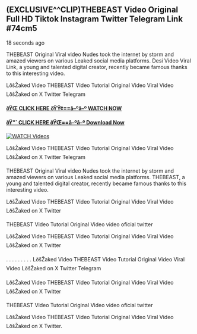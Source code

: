 ## (EXCLUSIVE^^CLIP)THEBEAST Video Original Full HD Tiktok Instagram Twitter Telegram Link #74cm5

18 seconds ago

THEBEAST Original Viral video Nudes took the internet by storm and amazed viewers on various Leaked social media platforms. Desi Video Viral Link, a young and talented digital creator, recently became famous thanks to this interesting video.

LðšŽaked Video THEBEAST Video Tutorial Original Video Viral Video LðšŽaked on X Twitter Telegram

**[ðŸŒ CLICK HERE ðŸŸ¢==â–ºâ–º WATCH NOW](https://clips-mediaa.blogspot.com/2025/02/video-viral-download.html)**

**[ðŸ”´ CLICK HERE ðŸŒ==â–ºâ–º Download Now](https://clips-mediaa.blogspot.com/2025/02/video-viral-download.html)**

[![WATCH Videos](https://i.imgur.com/dJHk4Zq.gif)](https://clips-mediaa.blogspot.com/2025/02/video-viral-download.html)

LðšŽaked Video THEBEAST Video Tutorial Original Video Viral Video LðšŽaked on X Twitter Telegram

THEBEAST Original Viral video Nudes took the internet by storm and amazed viewers on various Leaked social media platforms. THEBEAST, a young and talented digital creator, recently became famous thanks to this interesting video.

LðšŽaked Video THEBEAST Video Tutorial Original Video Viral Video LðšŽaked on X Twitter

THEBEAST Video Tutorial Original Video video oficial twitter

LðšŽaked Video THEBEAST Video Tutorial Original Video Viral Video LðšŽaked on X Twitter

. . . . . . . . . LðšŽaked Video THEBEAST Video Tutorial Original Video Viral Video LðšŽaked on X Twitter Telegram

LðšŽaked Video THEBEAST Video Tutorial Original Video Viral Video LðšŽaked on X Twitter

THEBEAST Video Tutorial Original Video video oficial twitter

LðšŽaked Video THEBEAST Video Tutorial Original Video Viral Video LðšŽaked on X Twitter.